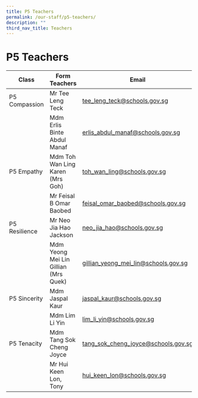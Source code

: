 ```yaml
---
title: P5 Teachers
permalink: /our-staff/p5-teachers/
description: ""
third_nav_title: Teachers
---
```


<h1><b>P5 Teachers</b></h1>



| Class | Form Teachers | Email |
| -------- | -------- | -------- |
| P5 Compassion     | Mr Tee Leng Teck     | tee_leng_teck@schools.gov.sg  |
| |Mdm Erlis Binte Abdul Manaf|erlis_abdul_manaf@schools.gov.sg|
|P5 Empathy|Mdm Toh Wan Ling Karen (Mrs Goh)| toh_wan_ling@schools.gov.sg|
| |Mr Feisal B Omar Baobed|feisal_omar_baobed@schools.gov.sg|
|P5 Resilience|Mr Neo Jia Hao Jackson|neo_jia_hao@schools.gov.sg|
| |Mdm Yeong Mei Lin Gillian (Mrs Quek)|gillian_yeong_mei_lin@schools.gov.sg|
|P5 Sincerity|Mdm Jaspal Kaur|jaspal_kaur@schools.gov.sg|
| |Mdm Lim Li Yin|lim_li_yin@schools.gov.sg|
|P5 Tenacity|Mdm Tang Sok Cheng Joyce|tang_sok_cheng_joyce@schools.gov.sg|
| |Mr Hui Keen Lon, Tony|hui_keen_lon@schools.gov.sg|